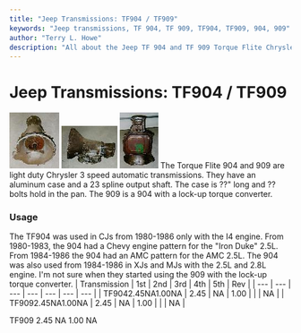 ```yaml
---
title: "Jeep Transmissions: TF904 / TF909"
keywords: "Jeep transmissions, TF 904, TF 909, TF904, TF909, 904, 909"
author: "Terry L. Howe"
description: "All about the Jeep TF 904 and TF 909 Torque Flite Chrysler transmission."
---
```


# Jeep Transmissions: TF904 / TF909
[![TF 904 front](/trans/tf904f_.jpg)](/trans/tf904f.jpg)
[![TF 904 side](/trans/tf904s_.jpg)](/trans/tf904s.jpg)
[![TF 904 bottom](/trans/tf904b_.jpg)](/trans/tf904b.jpg)
The Torque Flite 904 and 909 are light duty Chrysler 3 speed automatic
transmissions.  They have an aluminum case and a 23 spline
output shaft.  The case is ??" long and ?? bolts hold in the pan.
The 909 is a 904 with a lock-up torque converter.
### Usage
The TF904 was used in CJs from 1980-1986 only with the I4 engine.
From 1980-1983, the 904 had a Chevy engine pattern for the "Iron
Duke" 2.5L.  From 1984-1986 the 904 had an AMC pattern for the
AMC 2.5L.  The 904 was also used from 1984-1986 in XJs and MJs with
the 2.5L and 2.8L engine.  I'm not sure when they started using
the 909 with the lock-up torque converter.
| Transmission | 1st | 2nd | 3rd | 4th | 5th | Rev |
| --- | --- | --- | --- | --- | --- | --- |
| TF9042.45NA1.00NA | 2.45 | NA | 1.00 |  |  | NA |
| TF9092.45NA1.00NA | 2.45 | NA | 1.00 |  |  | NA |

TF909 2.45 NA 1.00   NA
